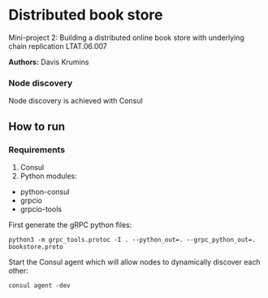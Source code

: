 # Distributed book store
Mini-project 2: Building a distributed online book store with underlying chain replication LTAT.06.007

**Authors:** Davis Krumins



### Node discovery

Node discovery is achieved with Consul


## How to run

### Requirements
1. Consul
2. Python modules:
- python-consul
- grpcio
- grpcio-tools

First generate the gRPC python files:
```
python3 -m grpc_tools.protoc -I . --python_out=. --grpc_python_out=. bookstore.proto
```

Start the Consul agent which will allow nodes to dynamically discover each other:
```
consul agent -dev
```
